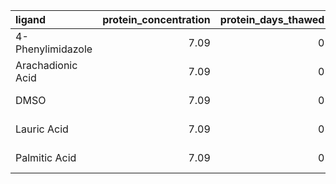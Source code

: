 | ligand            |   protein_concentration |   protein_days_thawed | plate_type   |    km |   vmax |   rsq |   km_std |   vmax_std |   rsq_std |
|:------------------|------------------------:|----------------------:|:-------------|------:|-------:|------:|---------:|-----------:|----------:|
| 4-Phenylimidazole |                    7.09 |                     0 | Corning 3660 | 17.56 |   0.01 |  0.61 |    22.3  |       0.01 |      0.26 |
| Arachadionic Acid |                    7.09 |                     0 | Corning 3660 | 20.25 |   0.29 |  0.89 |    35.19 |       0.13 |      0.15 |
| DMSO              |                    7.09 |                     0 | Corning 3660 |  1.03 |   0.02 |  0.9  |   nan    |     nan    |    nan    |
| Lauric Acid       |                    7.09 |                     0 | Corning 3660 | 18.69 |   0.05 |  0.88 |     7.87 |       0.02 |      0.17 |
| Palmitic Acid     |                    7.09 |                     0 | Corning 3660 |  5.78 |   0.03 |  0.33 |     7.51 |       0.02 |      0.03 |